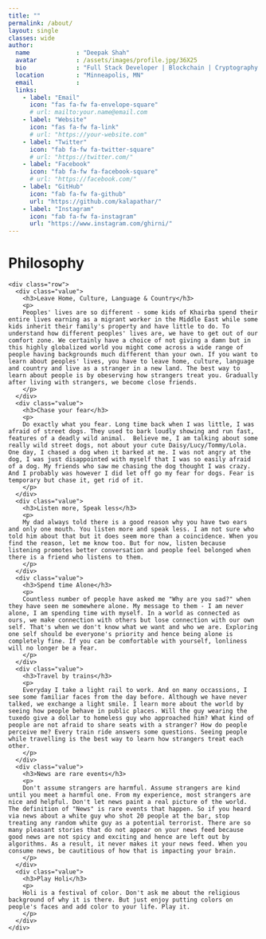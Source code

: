 ```yaml
---
title: ""
permalink: /about/
layout: single
classes: wide
author:
  name             : "Deepak Shah"
  avatar           : /assets/images/profile.jpg/36X25
  bio              : "Full Stack Developer | Blockchain | Cryptography | Computer Networks"
  location         : "Minneapolis, MN"
  email            :
  links:
    - label: "Email"
      icon: "fas fa-fw fa-envelope-square"
      # url: mailto:your.name@email.com
    - label: "Website"
      icon: "fas fa-fw fa-link"
      # url: "https://your-website.com"
    - label: "Twitter"
      icon: "fab fa-fw fa-twitter-square"
      # url: "https://twitter.com/"
    - label: "Facebook"
      icon: "fab fa-fw fa-facebook-square"
      # url: "https://facebook.com/"
    - label: "GitHub"
      icon: "fab fa-fw fa-github"
      url: "https://github.com/kalapathar/"
    - label: "Instagram"
      icon: "fab fa-fw fa-instagram"
      url: "https://www.instagram.com/ghirni/"
---
```


<h1>Philosophy</h1>
<div class="our-values-block">
  <div class="container">


    <div class="row">
      <div class="value">
        <h3>Leave Home, Culture, Language & Country</h3>
        <p>
        Peoples' lives are so different - some kids of Khairba spend their entire lives earning as a migrant worker in the Middle East while some kids inherit their family's property and have little to do. To understand how different peoples' lives are, we have to get out of our comfort zone. We certainly have a choice of not giving a damn but in this highly globalized world you might come across a wide range of people having backgrounds much different than your own. If you want to learn about peoples' lives, you have to leave home, culture, language and country and live as a stranger in a new land. The best way to learn about people is by obeserving how strangers treat you. Gradually after living with strangers, we become close friends.  
        </p>
      </div>
      <div class="value">
        <h3>Chase your fear</h3>
        <p>
        Do exactly what you fear. Long time back when I was little, I was afraid of street dogs. They used to bark loudly showing and run fast, features of a deadly wild animal.  Believe me, I am talking about some really wild street dogs, not about your cute Daisy/Lucy/Tommy/Lola. One day, I chased a dog when it barked at me. I was not angry at the dog, I was just disappointed with myself that I was so easily afraid of a dog. My friends who saw me chasing the dog thought I was crazy. And I probably was however I did let off go my fear for dogs. Fear is temporary but chase it, get rid of it.  
        </p>
      </div>
      <div class="value">
        <h3>Listen more, Speak less</h3>
        <p>
        My dad always told there is a good reason why you have two ears and only one mouth. You listen more and speak less. I am not sure who told him about that but it does seem more than a coincidence. When you find the reason, let me know too. But for now, listen because listening promotes better conversation and people feel belonged when there is a friend who listens to them.
        </p>
      </div>
      <div class="value">
        <h3>Spend time Alone</h3>
        <p>
        Countless number of people have asked me "Why are you sad?" when they have seen me somewhere alone. My message to them - I am never alone, I am spending time with myself. In a world as connected as ours, we make connection with others but lose connection with our own self. That's when we don't know what we want and who we are. Exploring one self should be everyone's priority and hence being alone is completely fine. If you can be comfortable with yourself, lonliness will no longer be a fear.
        </p>
      </div>
      <div class="value">
        <h3>Travel by trains</h3>
        <p>
        Everyday I take a light rail to work. And on many occassions, I see some familiar faces from the day before. Although we have never talked, we exchange a light smile. I learn more about the world by seeing how people behave in public places. Will the guy wearing the tuxedo give a dollar to homeless guy who approached him? What kind of people are not afraid to share seats with a stranger? How do people perceive me? Every train ride answers some questions. Seeing people while travelling is the best way to learn how strangers treat each other. 
        </p>
      </div>
      <div class="value">
        <h3>News are rare events</h3>
        <p>
        Don't assume strangers are harmful. Assume strangers are kind until you meet a harmful one. From my experience, most strangers are nice and helpful. Don't let news paint a real picture of the world. The definition of "News" is rare events that happen. So if you heard via news about a white guy who shot 20 people at the bar, stop treating any random white guy as a potential terrorist. There are so many pleasant stories that do not appear on your news feed because good news are not spicy and exciting and hence are left out by algorithms. As a result, it never makes it your news feed. When you consume news, be cautitious of how that is impacting your brain.   
        </p>
      </div>
      <div class="value">
        <h3>Play Holi</h3>
        <p>
        Holi is a festival of color. Don't ask me about the religious background of why it is there. But just enjoy putting colors on people's faces and add color to your life. Play it.     
        </p>
      </div>
    </div>
  </div>
</div>